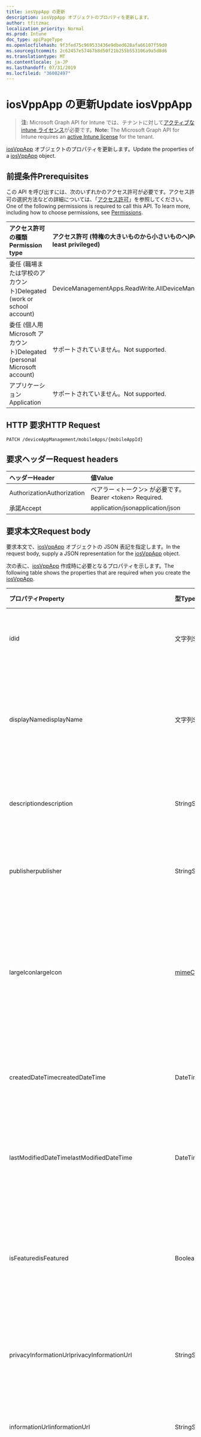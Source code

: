 ```yaml
---
title: iosVppApp の更新
description: iosVppApp オブジェクトのプロパティを更新します。
author: tfitzmac
localization_priority: Normal
ms.prod: Intune
doc_type: apiPageType
ms.openlocfilehash: 9f3fed75c969533436e9dbed628afa66107f59d0
ms.sourcegitcommit: 2c62457e57467b8d50f21b255b553106a9a5d8d6
ms.translationtype: MT
ms.contentlocale: ja-JP
ms.lasthandoff: 07/31/2019
ms.locfileid: "36002497"
---
```

# <a name="update-iosvppapp"></a><span data-ttu-id="fbd49-103">iosVppApp の更新</span><span class="sxs-lookup"><span data-stu-id="fbd49-103">Update iosVppApp</span></span>

> <span data-ttu-id="fbd49-104">**注:** Microsoft Graph API for Intune では、テナントに対して[アクティブな intune ライセンス](https://go.microsoft.com/fwlink/?linkid=839381)が必要です。</span><span class="sxs-lookup"><span data-stu-id="fbd49-104">**Note:** The Microsoft Graph API for Intune requires an [active Intune license](https://go.microsoft.com/fwlink/?linkid=839381) for the tenant.</span></span>

<span data-ttu-id="fbd49-105">[iosVppApp](../resources/intune-apps-iosvppapp.md) オブジェクトのプロパティを更新します。</span><span class="sxs-lookup"><span data-stu-id="fbd49-105">Update the properties of a [iosVppApp](../resources/intune-apps-iosvppapp.md) object.</span></span>

## <a name="prerequisites"></a><span data-ttu-id="fbd49-106">前提条件</span><span class="sxs-lookup"><span data-stu-id="fbd49-106">Prerequisites</span></span>
<span data-ttu-id="fbd49-p101">この API を呼び出すには、次のいずれかのアクセス許可が必要です。アクセス許可の選択方法などの詳細については、「[アクセス許可](/graph/permissions-reference)」を参照してください。</span><span class="sxs-lookup"><span data-stu-id="fbd49-p101">One of the following permissions is required to call this API. To learn more, including how to choose permissions, see [Permissions](/graph/permissions-reference).</span></span>

|<span data-ttu-id="fbd49-109">アクセス許可の種類</span><span class="sxs-lookup"><span data-stu-id="fbd49-109">Permission type</span></span>|<span data-ttu-id="fbd49-110">アクセス許可 (特権の大きいものから小さいものへ)</span><span class="sxs-lookup"><span data-stu-id="fbd49-110">Permissions (from most to least privileged)</span></span>|
|:---|:---|
|<span data-ttu-id="fbd49-111">委任 (職場または学校のアカウント)</span><span class="sxs-lookup"><span data-stu-id="fbd49-111">Delegated (work or school account)</span></span>|<span data-ttu-id="fbd49-112">DeviceManagementApps.ReadWrite.All</span><span class="sxs-lookup"><span data-stu-id="fbd49-112">DeviceManagementApps.ReadWrite.All</span></span>|
|<span data-ttu-id="fbd49-113">委任 (個人用 Microsoft アカウント)</span><span class="sxs-lookup"><span data-stu-id="fbd49-113">Delegated (personal Microsoft account)</span></span>|<span data-ttu-id="fbd49-114">サポートされていません。</span><span class="sxs-lookup"><span data-stu-id="fbd49-114">Not supported.</span></span>|
|<span data-ttu-id="fbd49-115">アプリケーション</span><span class="sxs-lookup"><span data-stu-id="fbd49-115">Application</span></span>|<span data-ttu-id="fbd49-116">サポートされていません。</span><span class="sxs-lookup"><span data-stu-id="fbd49-116">Not supported.</span></span>|

## <a name="http-request"></a><span data-ttu-id="fbd49-117">HTTP 要求</span><span class="sxs-lookup"><span data-stu-id="fbd49-117">HTTP Request</span></span>
<!-- {
  "blockType": "ignored"
}
-->
``` http
PATCH /deviceAppManagement/mobileApps/{mobileAppId}
```

## <a name="request-headers"></a><span data-ttu-id="fbd49-118">要求ヘッダー</span><span class="sxs-lookup"><span data-stu-id="fbd49-118">Request headers</span></span>
|<span data-ttu-id="fbd49-119">ヘッダー</span><span class="sxs-lookup"><span data-stu-id="fbd49-119">Header</span></span>|<span data-ttu-id="fbd49-120">値</span><span class="sxs-lookup"><span data-stu-id="fbd49-120">Value</span></span>|
|:---|:---|
|<span data-ttu-id="fbd49-121">Authorization</span><span class="sxs-lookup"><span data-stu-id="fbd49-121">Authorization</span></span>|<span data-ttu-id="fbd49-122">ベアラー &lt;トークン&gt; が必要です。</span><span class="sxs-lookup"><span data-stu-id="fbd49-122">Bearer &lt;token&gt; Required.</span></span>|
|<span data-ttu-id="fbd49-123">承諾</span><span class="sxs-lookup"><span data-stu-id="fbd49-123">Accept</span></span>|<span data-ttu-id="fbd49-124">application/json</span><span class="sxs-lookup"><span data-stu-id="fbd49-124">application/json</span></span>|

## <a name="request-body"></a><span data-ttu-id="fbd49-125">要求本文</span><span class="sxs-lookup"><span data-stu-id="fbd49-125">Request body</span></span>
<span data-ttu-id="fbd49-126">要求本文で、[iosVppApp](../resources/intune-apps-iosvppapp.md) オブジェクトの JSON 表記を指定します。</span><span class="sxs-lookup"><span data-stu-id="fbd49-126">In the request body, supply a JSON representation for the [iosVppApp](../resources/intune-apps-iosvppapp.md) object.</span></span>

<span data-ttu-id="fbd49-127">次の表に、[iosVppApp](../resources/intune-apps-iosvppapp.md) 作成時に必要となるプロパティを示します。</span><span class="sxs-lookup"><span data-stu-id="fbd49-127">The following table shows the properties that are required when you create the [iosVppApp](../resources/intune-apps-iosvppapp.md).</span></span>

|<span data-ttu-id="fbd49-128">プロパティ</span><span class="sxs-lookup"><span data-stu-id="fbd49-128">Property</span></span>|<span data-ttu-id="fbd49-129">型</span><span class="sxs-lookup"><span data-stu-id="fbd49-129">Type</span></span>|<span data-ttu-id="fbd49-130">説明</span><span class="sxs-lookup"><span data-stu-id="fbd49-130">Description</span></span>|
|:---|:---|:---|
|<span data-ttu-id="fbd49-131">id</span><span class="sxs-lookup"><span data-stu-id="fbd49-131">id</span></span>|<span data-ttu-id="fbd49-132">文字列</span><span class="sxs-lookup"><span data-stu-id="fbd49-132">String</span></span>|<span data-ttu-id="fbd49-133">エンティティのキー。</span><span class="sxs-lookup"><span data-stu-id="fbd49-133">Key of the entity.</span></span> <span data-ttu-id="fbd49-134">[mobileApp](../resources/intune-apps-mobileapp.md) から継承します</span><span class="sxs-lookup"><span data-stu-id="fbd49-134">Inherited from [mobileApp](../resources/intune-apps-mobileapp.md)</span></span>|
|<span data-ttu-id="fbd49-135">displayName</span><span class="sxs-lookup"><span data-stu-id="fbd49-135">displayName</span></span>|<span data-ttu-id="fbd49-136">文字列</span><span class="sxs-lookup"><span data-stu-id="fbd49-136">String</span></span>|<span data-ttu-id="fbd49-137">管理者が提供またはインポートしたアプリのタイトル。</span><span class="sxs-lookup"><span data-stu-id="fbd49-137">The admin provided or imported title of the app.</span></span> <span data-ttu-id="fbd49-138">[mobileApp](../resources/intune-apps-mobileapp.md) から継承します</span><span class="sxs-lookup"><span data-stu-id="fbd49-138">Inherited from [mobileApp](../resources/intune-apps-mobileapp.md)</span></span>|
|<span data-ttu-id="fbd49-139">description</span><span class="sxs-lookup"><span data-stu-id="fbd49-139">description</span></span>|<span data-ttu-id="fbd49-140">String</span><span class="sxs-lookup"><span data-stu-id="fbd49-140">String</span></span>|<span data-ttu-id="fbd49-141">アプリの説明。</span><span class="sxs-lookup"><span data-stu-id="fbd49-141">The description of the app.</span></span> <span data-ttu-id="fbd49-142">[mobileApp](../resources/intune-apps-mobileapp.md) から継承します</span><span class="sxs-lookup"><span data-stu-id="fbd49-142">Inherited from [mobileApp](../resources/intune-apps-mobileapp.md)</span></span>|
|<span data-ttu-id="fbd49-143">publisher</span><span class="sxs-lookup"><span data-stu-id="fbd49-143">publisher</span></span>|<span data-ttu-id="fbd49-144">String</span><span class="sxs-lookup"><span data-stu-id="fbd49-144">String</span></span>|<span data-ttu-id="fbd49-145">アプリの発行元。</span><span class="sxs-lookup"><span data-stu-id="fbd49-145">The publisher of the app.</span></span> <span data-ttu-id="fbd49-146">[mobileApp](../resources/intune-apps-mobileapp.md) から継承します</span><span class="sxs-lookup"><span data-stu-id="fbd49-146">Inherited from [mobileApp](../resources/intune-apps-mobileapp.md)</span></span>|
|<span data-ttu-id="fbd49-147">largeIcon</span><span class="sxs-lookup"><span data-stu-id="fbd49-147">largeIcon</span></span>|[<span data-ttu-id="fbd49-148">mimeContent</span><span class="sxs-lookup"><span data-stu-id="fbd49-148">mimeContent</span></span>](../resources/intune-shared-mimecontent.md)|<span data-ttu-id="fbd49-149">アプリの詳細に表示され、アイコンのアップロードに使用される大きいアイコン。</span><span class="sxs-lookup"><span data-stu-id="fbd49-149">The large icon, to be displayed in the app details and used for upload of the icon.</span></span> <span data-ttu-id="fbd49-150">[mobileApp](../resources/intune-apps-mobileapp.md) から継承します</span><span class="sxs-lookup"><span data-stu-id="fbd49-150">Inherited from [mobileApp](../resources/intune-apps-mobileapp.md)</span></span>|
|<span data-ttu-id="fbd49-151">createdDateTime</span><span class="sxs-lookup"><span data-stu-id="fbd49-151">createdDateTime</span></span>|<span data-ttu-id="fbd49-152">DateTimeOffset</span><span class="sxs-lookup"><span data-stu-id="fbd49-152">DateTimeOffset</span></span>|<span data-ttu-id="fbd49-153">アプリが作成された日時。</span><span class="sxs-lookup"><span data-stu-id="fbd49-153">The date and time the app was created.</span></span> <span data-ttu-id="fbd49-154">[mobileApp](../resources/intune-apps-mobileapp.md) から継承します</span><span class="sxs-lookup"><span data-stu-id="fbd49-154">Inherited from [mobileApp](../resources/intune-apps-mobileapp.md)</span></span>|
|<span data-ttu-id="fbd49-155">lastModifiedDateTime</span><span class="sxs-lookup"><span data-stu-id="fbd49-155">lastModifiedDateTime</span></span>|<span data-ttu-id="fbd49-156">DateTimeOffset</span><span class="sxs-lookup"><span data-stu-id="fbd49-156">DateTimeOffset</span></span>|<span data-ttu-id="fbd49-157">アプリが最後に変更された日時。</span><span class="sxs-lookup"><span data-stu-id="fbd49-157">The date and time the app was last modified.</span></span> <span data-ttu-id="fbd49-158">[mobileApp](../resources/intune-apps-mobileapp.md) から継承します</span><span class="sxs-lookup"><span data-stu-id="fbd49-158">Inherited from [mobileApp](../resources/intune-apps-mobileapp.md)</span></span>|
|<span data-ttu-id="fbd49-159">isFeatured</span><span class="sxs-lookup"><span data-stu-id="fbd49-159">isFeatured</span></span>|<span data-ttu-id="fbd49-160">Boolean</span><span class="sxs-lookup"><span data-stu-id="fbd49-160">Boolean</span></span>|<span data-ttu-id="fbd49-161">アプリが管理者のおすすめとしてマークされたかどうかを示す値。[mobileApp](../resources/intune-apps-mobileapp.md) から継承します</span><span class="sxs-lookup"><span data-stu-id="fbd49-161">The value indicating whether the app is marked as featured by the admin. Inherited from [mobileApp](../resources/intune-apps-mobileapp.md)</span></span>|
|<span data-ttu-id="fbd49-162">privacyInformationUrl</span><span class="sxs-lookup"><span data-stu-id="fbd49-162">privacyInformationUrl</span></span>|<span data-ttu-id="fbd49-163">String</span><span class="sxs-lookup"><span data-stu-id="fbd49-163">String</span></span>|<span data-ttu-id="fbd49-164">プライバシーに関する声明の URL。</span><span class="sxs-lookup"><span data-stu-id="fbd49-164">The privacy statement Url.</span></span> <span data-ttu-id="fbd49-165">[mobileApp](../resources/intune-apps-mobileapp.md) から継承します</span><span class="sxs-lookup"><span data-stu-id="fbd49-165">Inherited from [mobileApp](../resources/intune-apps-mobileapp.md)</span></span>|
|<span data-ttu-id="fbd49-166">informationUrl</span><span class="sxs-lookup"><span data-stu-id="fbd49-166">informationUrl</span></span>|<span data-ttu-id="fbd49-167">String</span><span class="sxs-lookup"><span data-stu-id="fbd49-167">String</span></span>|<span data-ttu-id="fbd49-168">詳細情報の URL。</span><span class="sxs-lookup"><span data-stu-id="fbd49-168">The more information Url.</span></span> <span data-ttu-id="fbd49-169">[mobileApp](../resources/intune-apps-mobileapp.md) から継承します</span><span class="sxs-lookup"><span data-stu-id="fbd49-169">Inherited from [mobileApp](../resources/intune-apps-mobileapp.md)</span></span>|
|<span data-ttu-id="fbd49-170">owner</span><span class="sxs-lookup"><span data-stu-id="fbd49-170">owner</span></span>|<span data-ttu-id="fbd49-171">String</span><span class="sxs-lookup"><span data-stu-id="fbd49-171">String</span></span>|<span data-ttu-id="fbd49-172">アプリの所有者。</span><span class="sxs-lookup"><span data-stu-id="fbd49-172">The owner of the app.</span></span> <span data-ttu-id="fbd49-173">[mobileApp](../resources/intune-apps-mobileapp.md) から継承します</span><span class="sxs-lookup"><span data-stu-id="fbd49-173">Inherited from [mobileApp](../resources/intune-apps-mobileapp.md)</span></span>|
|<span data-ttu-id="fbd49-174">developer</span><span class="sxs-lookup"><span data-stu-id="fbd49-174">developer</span></span>|<span data-ttu-id="fbd49-175">String</span><span class="sxs-lookup"><span data-stu-id="fbd49-175">String</span></span>|<span data-ttu-id="fbd49-176">アプリの開発者。</span><span class="sxs-lookup"><span data-stu-id="fbd49-176">The developer of the app.</span></span> <span data-ttu-id="fbd49-177">[mobileApp](../resources/intune-apps-mobileapp.md) から継承します</span><span class="sxs-lookup"><span data-stu-id="fbd49-177">Inherited from [mobileApp](../resources/intune-apps-mobileapp.md)</span></span>|
|<span data-ttu-id="fbd49-178">notes</span><span class="sxs-lookup"><span data-stu-id="fbd49-178">notes</span></span>|<span data-ttu-id="fbd49-179">String</span><span class="sxs-lookup"><span data-stu-id="fbd49-179">String</span></span>|<span data-ttu-id="fbd49-180">アプリ用のメモ。</span><span class="sxs-lookup"><span data-stu-id="fbd49-180">Notes for the app.</span></span> <span data-ttu-id="fbd49-181">[mobileApp](../resources/intune-apps-mobileapp.md) から継承します</span><span class="sxs-lookup"><span data-stu-id="fbd49-181">Inherited from [mobileApp](../resources/intune-apps-mobileapp.md)</span></span>|
|<span data-ttu-id="fbd49-182">publishingState</span><span class="sxs-lookup"><span data-stu-id="fbd49-182">publishingState</span></span>|[<span data-ttu-id="fbd49-183">mobileAppPublishingState</span><span class="sxs-lookup"><span data-stu-id="fbd49-183">mobileAppPublishingState</span></span>](../resources/intune-apps-mobileapppublishingstate.md)|<span data-ttu-id="fbd49-184">アプリの発行の状態。</span><span class="sxs-lookup"><span data-stu-id="fbd49-184">The publishing state for the app.</span></span> <span data-ttu-id="fbd49-185">アプリが発行されていない限り、アプリを割り当てることができません。</span><span class="sxs-lookup"><span data-stu-id="fbd49-185">The app cannot be assigned unless the app is published.</span></span> <span data-ttu-id="fbd49-186">[MobileApp](../resources/intune-apps-mobileapp.md)から継承されます。</span><span class="sxs-lookup"><span data-stu-id="fbd49-186">Inherited from [mobileApp](../resources/intune-apps-mobileapp.md).</span></span> <span data-ttu-id="fbd49-187">可能な値は、`notPublished`、`processing`、`published` です。</span><span class="sxs-lookup"><span data-stu-id="fbd49-187">Possible values are: `notPublished`, `processing`, `published`.</span></span>|
|<span data-ttu-id="fbd49-188">usedLicenseCount</span><span class="sxs-lookup"><span data-stu-id="fbd49-188">usedLicenseCount</span></span>|<span data-ttu-id="fbd49-189">Int32</span><span class="sxs-lookup"><span data-stu-id="fbd49-189">Int32</span></span>|<span data-ttu-id="fbd49-190">使用中の VPP ライセンスの数。</span><span class="sxs-lookup"><span data-stu-id="fbd49-190">The number of VPP licenses in use.</span></span>|
|<span data-ttu-id="fbd49-191">totalLicenseCount</span><span class="sxs-lookup"><span data-stu-id="fbd49-191">totalLicenseCount</span></span>|<span data-ttu-id="fbd49-192">Int32</span><span class="sxs-lookup"><span data-stu-id="fbd49-192">Int32</span></span>|<span data-ttu-id="fbd49-193">VPP ライセンスの総数。</span><span class="sxs-lookup"><span data-stu-id="fbd49-193">The total number of VPP licenses.</span></span>|
|<span data-ttu-id="fbd49-194">releaseDateTime</span><span class="sxs-lookup"><span data-stu-id="fbd49-194">releaseDateTime</span></span>|<span data-ttu-id="fbd49-195">DateTimeOffset</span><span class="sxs-lookup"><span data-stu-id="fbd49-195">DateTimeOffset</span></span>|<span data-ttu-id="fbd49-196">VPP アプリケーションのリリースの日時。</span><span class="sxs-lookup"><span data-stu-id="fbd49-196">The VPP application release date and time.</span></span>|
|<span data-ttu-id="fbd49-197">appStoreUrl</span><span class="sxs-lookup"><span data-stu-id="fbd49-197">appStoreUrl</span></span>|<span data-ttu-id="fbd49-198">String</span><span class="sxs-lookup"><span data-stu-id="fbd49-198">String</span></span>|<span data-ttu-id="fbd49-199">ストアの URL。</span><span class="sxs-lookup"><span data-stu-id="fbd49-199">The store URL.</span></span>|
|<span data-ttu-id="fbd49-200">licensingType</span><span class="sxs-lookup"><span data-stu-id="fbd49-200">licensingType</span></span>|[<span data-ttu-id="fbd49-201">vppLicensingType</span><span class="sxs-lookup"><span data-stu-id="fbd49-201">vppLicensingType</span></span>](../resources/intune-apps-vpplicensingtype.md)|<span data-ttu-id="fbd49-202">サポートされているライセンスの種類。</span><span class="sxs-lookup"><span data-stu-id="fbd49-202">The supported License Type.</span></span>|
|<span data-ttu-id="fbd49-203">applicableDeviceType</span><span class="sxs-lookup"><span data-stu-id="fbd49-203">applicableDeviceType</span></span>|[<span data-ttu-id="fbd49-204">iosDeviceType</span><span class="sxs-lookup"><span data-stu-id="fbd49-204">iosDeviceType</span></span>](../resources/intune-apps-iosdevicetype.md)|<span data-ttu-id="fbd49-205">該当する iOS デバイスの種類。</span><span class="sxs-lookup"><span data-stu-id="fbd49-205">The applicable iOS Device Type.</span></span>|
|<span data-ttu-id="fbd49-206">vppTokenOrganizationName</span><span class="sxs-lookup"><span data-stu-id="fbd49-206">vppTokenOrganizationName</span></span>|<span data-ttu-id="fbd49-207">文字列</span><span class="sxs-lookup"><span data-stu-id="fbd49-207">String</span></span>|<span data-ttu-id="fbd49-208">Apple ボリューム購入プログラムのトークンに関連付けられている組織</span><span class="sxs-lookup"><span data-stu-id="fbd49-208">The organization associated with the Apple Volume Purchase Program Token</span></span>|
|<span data-ttu-id="fbd49-209">vppTokenAccountType</span><span class="sxs-lookup"><span data-stu-id="fbd49-209">vppTokenAccountType</span></span>|[<span data-ttu-id="fbd49-210">vppTokenAccountType</span><span class="sxs-lookup"><span data-stu-id="fbd49-210">vppTokenAccountType</span></span>](../resources/intune-shared-vpptokenaccounttype.md)|<span data-ttu-id="fbd49-211">特定の Apple ボリューム購入プログラムのトークンが関連付けられている、ボリューム購入プログラムの種類。</span><span class="sxs-lookup"><span data-stu-id="fbd49-211">The type of volume purchase program which the given Apple Volume Purchase Program Token is associated with.</span></span> <span data-ttu-id="fbd49-212">可能な値は、`business`、`education` です。</span><span class="sxs-lookup"><span data-stu-id="fbd49-212">Possible values are: `business`, `education`.</span></span> <span data-ttu-id="fbd49-213">可能な値は、`business`、`education` です。</span><span class="sxs-lookup"><span data-stu-id="fbd49-213">Possible values are: `business`, `education`.</span></span>|
|<span data-ttu-id="fbd49-214">vppTokenAppleId</span><span class="sxs-lookup"><span data-stu-id="fbd49-214">vppTokenAppleId</span></span>|<span data-ttu-id="fbd49-215">String</span><span class="sxs-lookup"><span data-stu-id="fbd49-215">String</span></span>|<span data-ttu-id="fbd49-216">特定の Apple ボリューム購入プログラムのトークンに関連付けられている Apple ID。</span><span class="sxs-lookup"><span data-stu-id="fbd49-216">The Apple Id associated with the given Apple Volume Purchase Program Token.</span></span>|
|<span data-ttu-id="fbd49-217">bundleId</span><span class="sxs-lookup"><span data-stu-id="fbd49-217">bundleId</span></span>|<span data-ttu-id="fbd49-218">文字列型 (String)</span><span class="sxs-lookup"><span data-stu-id="fbd49-218">String</span></span>|<span data-ttu-id="fbd49-219">ID 名。</span><span class="sxs-lookup"><span data-stu-id="fbd49-219">The Identity Name.</span></span>|



## <a name="response"></a><span data-ttu-id="fbd49-220">応答</span><span class="sxs-lookup"><span data-stu-id="fbd49-220">Response</span></span>
<span data-ttu-id="fbd49-221">成功した場合、このメソッドは `200 OK` 応答コードと、更新された [iosVppApp](../resources/intune-apps-iosvppapp.md) オブジェクトを応答本文で返します。</span><span class="sxs-lookup"><span data-stu-id="fbd49-221">If successful, this method returns a `200 OK` response code and an updated [iosVppApp](../resources/intune-apps-iosvppapp.md) object in the response body.</span></span>

## <a name="example"></a><span data-ttu-id="fbd49-222">例</span><span class="sxs-lookup"><span data-stu-id="fbd49-222">Example</span></span>

### <a name="request"></a><span data-ttu-id="fbd49-223">要求</span><span class="sxs-lookup"><span data-stu-id="fbd49-223">Request</span></span>
<span data-ttu-id="fbd49-224">以下は、要求の例です。</span><span class="sxs-lookup"><span data-stu-id="fbd49-224">Here is an example of the request.</span></span>
``` http
PATCH https://graph.microsoft.com/v1.0/deviceAppManagement/mobileApps/{mobileAppId}
Content-type: application/json
Content-length: 1222

{
  "@odata.type": "#microsoft.graph.iosVppApp",
  "displayName": "Display Name value",
  "description": "Description value",
  "publisher": "Publisher value",
  "largeIcon": {
    "@odata.type": "microsoft.graph.mimeContent",
    "type": "Type value",
    "value": "dmFsdWU="
  },
  "isFeatured": true,
  "privacyInformationUrl": "https://example.com/privacyInformationUrl/",
  "informationUrl": "https://example.com/informationUrl/",
  "owner": "Owner value",
  "developer": "Developer value",
  "notes": "Notes value",
  "publishingState": "processing",
  "usedLicenseCount": 0,
  "totalLicenseCount": 1,
  "releaseDateTime": "2017-01-01T00:01:34.7470482-08:00",
  "appStoreUrl": "https://example.com/appStoreUrl/",
  "licensingType": {
    "@odata.type": "microsoft.graph.vppLicensingType",
    "supportsUserLicensing": true,
    "supportsDeviceLicensing": true
  },
  "applicableDeviceType": {
    "@odata.type": "microsoft.graph.iosDeviceType",
    "iPad": true,
    "iPhoneAndIPod": true
  },
  "vppTokenOrganizationName": "Vpp Token Organization Name value",
  "vppTokenAccountType": "education",
  "vppTokenAppleId": "Vpp Token Apple Id value",
  "bundleId": "Bundle Id value"
}
```

### <a name="response"></a><span data-ttu-id="fbd49-225">応答</span><span class="sxs-lookup"><span data-stu-id="fbd49-225">Response</span></span>
<span data-ttu-id="fbd49-p116">以下は、応答の例です。注:簡潔にするために、ここに示す応答オブジェクトは切り詰められている場合があります。すべてのプロパティは実際の呼び出しから返されます。</span><span class="sxs-lookup"><span data-stu-id="fbd49-p116">Here is an example of the response. Note: The response object shown here may be truncated for brevity. All of the properties will be returned from an actual call.</span></span>
``` http
HTTP/1.1 200 OK
Content-Type: application/json
Content-Length: 1394

{
  "@odata.type": "#microsoft.graph.iosVppApp",
  "id": "a0ac9b6f-9b6f-a0ac-6f9b-aca06f9baca0",
  "displayName": "Display Name value",
  "description": "Description value",
  "publisher": "Publisher value",
  "largeIcon": {
    "@odata.type": "microsoft.graph.mimeContent",
    "type": "Type value",
    "value": "dmFsdWU="
  },
  "createdDateTime": "2017-01-01T00:02:43.5775965-08:00",
  "lastModifiedDateTime": "2017-01-01T00:00:35.1329464-08:00",
  "isFeatured": true,
  "privacyInformationUrl": "https://example.com/privacyInformationUrl/",
  "informationUrl": "https://example.com/informationUrl/",
  "owner": "Owner value",
  "developer": "Developer value",
  "notes": "Notes value",
  "publishingState": "processing",
  "usedLicenseCount": 0,
  "totalLicenseCount": 1,
  "releaseDateTime": "2017-01-01T00:01:34.7470482-08:00",
  "appStoreUrl": "https://example.com/appStoreUrl/",
  "licensingType": {
    "@odata.type": "microsoft.graph.vppLicensingType",
    "supportsUserLicensing": true,
    "supportsDeviceLicensing": true
  },
  "applicableDeviceType": {
    "@odata.type": "microsoft.graph.iosDeviceType",
    "iPad": true,
    "iPhoneAndIPod": true
  },
  "vppTokenOrganizationName": "Vpp Token Organization Name value",
  "vppTokenAccountType": "education",
  "vppTokenAppleId": "Vpp Token Apple Id value",
  "bundleId": "Bundle Id value"
}
```



